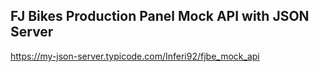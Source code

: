## FJ Bikes Production Panel Mock API with JSON Server

https://my-json-server.typicode.com/Inferi92/fjbe_mock_api
